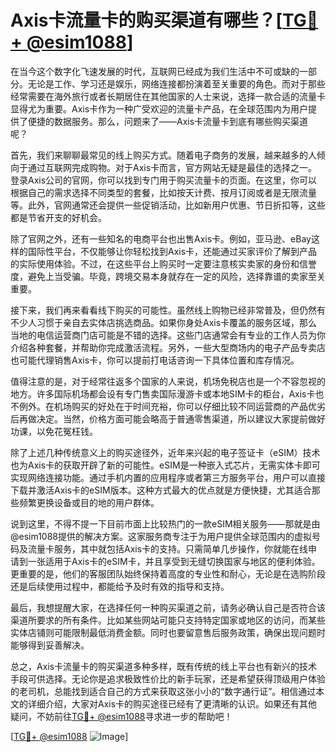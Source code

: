 # Axis卡流量卡的购买渠道有哪些？[[TG💪+ @esim1088](https://t.me/s/esim1088)]

在当今这个数字化飞速发展的时代，互联网已经成为我们生活中不可或缺的一部分。无论是工作、学习还是娱乐，网络连接都扮演着至关重要的角色。而对于那些经常需要在海外旅行或者长期居住在其他国家的人士来说，选择一款合适的流量卡显得尤为重要。Axis卡作为一种广受欢迎的流量卡产品，在全球范围内为用户提供了便捷的数据服务。那么，问题来了——Axis卡流量卡到底有哪些购买渠道呢？

首先，我们来聊聊最常见的线上购买方式。随着电子商务的发展，越来越多的人倾向于通过互联网完成购物。对于Axis卡而言，官方网站无疑是最佳的选择之一。登录Axis公司的官网，你可以找到专门用于购买流量卡的页面。在这里，你可以根据自己的需求选择不同类型的套餐，比如按天计费、按月订阅或者是无限流量等。此外，官网通常还会提供一些促销活动，比如新用户优惠、节日折扣等，这些都是节省开支的好机会。

除了官网之外，还有一些知名的电商平台也出售Axis卡。例如，亚马逊、eBay这样的国际性平台，不仅能够让你轻松找到Axis卡，还能通过买家评价了解到产品的实际使用体验。不过，在这些平台上购买时一定要注意核实卖家的身份和信誉度，避免上当受骗。毕竟，跨境交易本身就存在一定的风险，选择靠谱的卖家至关重要。

接下来，我们再来看看线下购买的可能性。虽然线上购物已经非常普及，但仍然有不少人习惯于亲自去实体店挑选商品。如果你身处Axis卡覆盖的服务区域，那么当地的电信运营商门店可能是不错的选择。这些门店通常会有专业的工作人员为你介绍各种套餐，并帮助你完成激活流程。另外，一些大型商场内的电子产品专卖店也可能代理销售Axis卡，你可以提前打电话咨询一下具体位置和库存情况。

值得注意的是，对于经常往返多个国家的人来说，机场免税店也是一个不容忽视的地方。许多国际机场都会设有专门售卖国际漫游卡或本地SIM卡的柜台，Axis卡也不例外。在机场购买的好处在于时间充裕，你可以仔细比较不同运营商的产品优劣后再做决定。当然，价格方面可能会略高于普通零售渠道，所以建议大家提前做好功课，以免花冤枉钱。

除了上述几种传统意义上的购买途径外，近年来兴起的电子签证卡（eSIM）技术也为Axis卡的获取开辟了新的可能性。eSIM是一种嵌入式芯片，无需实体卡即可实现网络连接功能。通过手机内置的应用程序或者第三方服务平台，用户可以直接下载并激活Axis卡的eSIM版本。这种方式最大的优点就是方便快捷，尤其适合那些频繁更换设备或目的地的用户群体。

说到这里，不得不提一下目前市面上比较热门的一款eSIM相关服务——那就是由@esim1088提供的解决方案。这家服务商专注于为用户提供全球范围内的虚拟号码及流量卡服务，其中就包括Axis卡的支持。只需简单几步操作，你就能在线申请到一张适用于Axis卡的eSIM卡，并且享受到无缝切换国家与地区的便利体验。更重要的是，他们的客服团队始终保持着高度的专业性和耐心，无论是在选购阶段还是后续使用过程中，都能给予及时有效的指导和支持。

最后，我想提醒大家，在选择任何一种购买渠道之前，请务必确认自己是否符合该渠道所要求的所有条件。比如某些网站可能只支持特定国家或地区的访问，而某些实体店铺则可能限制最低消费金额。同时也要留意售后服务政策，确保出现问题时能够得到妥善解决。

总之，Axis卡流量卡的购买渠道多种多样，既有传统的线上平台也有新兴的技术手段可供选择。无论你是追求极致性价比的新手玩家，还是希望获得顶级用户体验的老司机，总能找到适合自己的方式来获取这张小小的“数字通行证”。相信通过本文的详细介绍，大家对Axis卡的购买途径已经有了更清晰的认识。如果还有其他疑问，不妨前往[TG💪+ @esim1088](https://t.me/s/esim1088)寻求进一步的帮助吧！

[[TG💪+ @esim1088](https://t.me/s/esim1088) ![Image](https://i.postimg.cc/4NQfJmqS/Snipaste-2025-05-13-00-14-12.png)]